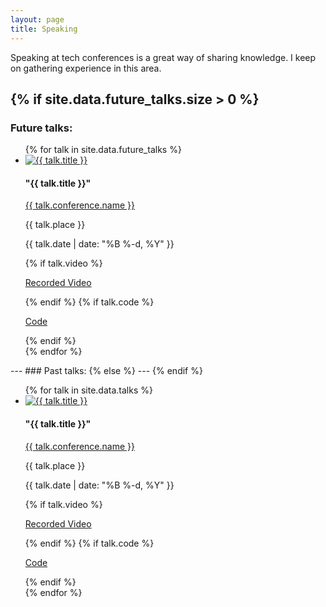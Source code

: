 ```yaml
---
layout: page
title: Speaking
---
```


Speaking at tech conferences is a great way of sharing knowledge. I keep on gathering experience in this area.

{% if site.data.future_talks.size > 0 %}
---
### Future talks:
<div class="talks">
<ul>
{% for talk in site.data.future_talks %}
	<li>
		<div class="talk-slides">
			<a href="{{ talk.slides }}"><img src="{{ talk.preview }}" alt= "{{ talk.title }}"></a>
		</div>
		<div class="talk-info">
			<h4>"{{ talk.title }}"</h4>
			<p><i class="fa fa-comments"></i> <a href="{{ conference.link }}">{{ talk.conference.name }}</a></p>
			<p><i class="fa fa-map-signs"></i> {{ talk.place }}</p>
			<p><i class="fa fa-calendar-check-o"></i> {{ talk.date | date: "%B %-d, %Y" }}</p>
			{% if talk.video %}
            	<p><i class="fa fa-cloud-upload"></i> <a href="{{ talk.video }}">Recorded Video</a></p>
            {% endif %}
			{% if talk.code %}
            	<p><i class="fa fa-code"></i> <a href="{{ talk.code }}">Code</a></p>
            {% endif %}
		</div>
	</li>
{% endfor %}
</ul>
</div>
---
### Past talks:  	
{% else %}
---
{% endif %}
<div class="talks">
<ul>
{% for talk in site.data.talks %}
	<li>
		<div class="talk-slides">
  			<a href="{{ talk.slides }}"><img src="{{ talk.preview }}" alt= "{{ talk.title }}"></a>
		</div>
		<div class="talk-info">
			<h4>"{{ talk.title }}"</h4>
			<p><i class="fa fa-comments"></i> <a href="{{ conference.link }}">{{ talk.conference.name }}</a></p>
			<p><i class="fa fa-map-signs"></i> {{ talk.place }}</p>
			<p><i class="fa fa-calendar-check-o"></i> {{ talk.date | date: "%B %-d, %Y" }}</p>
			{% if talk.video %}
            	<p><i class="fa fa-cloud-upload"></i> <a href="{{ talk.video }}">Recorded Video</a></p>
            {% endif %}
			{% if talk.code %}
            	<p><i class="fa fa-code"></i> <a href="{{ talk.code }}">Code</a></p>
            {% endif %}
		</div>
	</li>
{% endfor %}
</ul>
</div>
